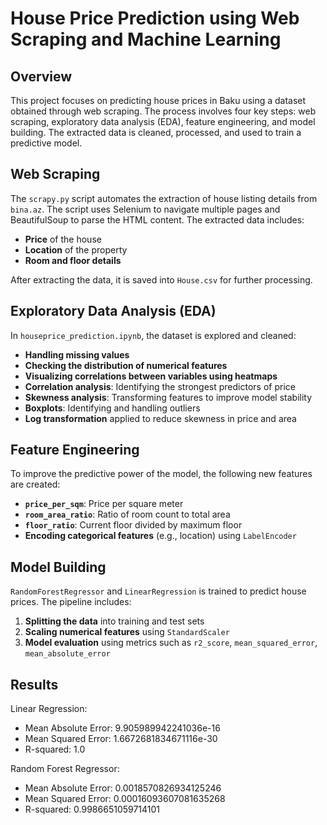 # House Price Prediction using Web Scraping and Machine Learning

## Overview
This project focuses on predicting house prices in Baku using a dataset obtained through web scraping. The process involves four key steps: web scraping, exploratory data analysis (EDA), feature engineering, and model building. The extracted data is cleaned, processed, and used to train a predictive model.


## Web Scraping
The `scrapy.py` script automates the extraction of house listing details from `bina.az`. The script uses Selenium to navigate multiple pages and BeautifulSoup to parse the HTML content. The extracted data includes:
- **Price** of the house
- **Location** of the property
- **Room and floor details**

After extracting the data, it is saved into `House.csv` for further processing.

## Exploratory Data Analysis (EDA)
In `houseprice_prediction.ipynb`, the dataset is explored and cleaned:
- **Handling missing values**
- **Checking the distribution of numerical features**
- **Visualizing correlations between variables using heatmaps**
- **Correlation analysis**: Identifying the strongest predictors of price
- **Skewness analysis**: Transforming features to improve model stability
- **Boxplots**: Identifying and handling outliers
- **Log transformation** applied to reduce skewness in price and area

## Feature Engineering
To improve the predictive power of the model, the following new features are created:
- **`price_per_sqm`**: Price per square meter
- **`room_area_ratio`**: Ratio of room count to total area
- **`floor_ratio`**: Current floor divided by maximum floor
- **Encoding categorical features** (e.g., location) using `LabelEncoder`

## Model Building
`RandomForestRegressor` and ``LinearRegression`` is trained to predict house prices. The pipeline includes:
1. **Splitting the data** into training and test sets
2. **Scaling numerical features** using `StandardScaler`
3. **Model evaluation** using metrics such as `r2_score`, `mean_squared_error`, `mean_absolute_error`

## Results
Linear Regression:
- Mean Absolute Error: 9.905989942241036e-16
- Mean Squared Error: 1.6672681834671116e-30
- R-squared: 1.0

Random Forest Regressor:
- Mean Absolute Error: 0.0018570826934125246
- Mean Squared Error: 0.00016093607081635268
- R-squared: 0.9986651059714101



